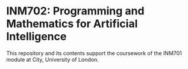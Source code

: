 # INM702: Programming and Mathematics for Artificial Intelligence

This repository and its contents support the coursework of the INM701 module at City, University of London.
